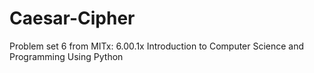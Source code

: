 # Caesar-Cipher
Problem set 6 from MITx: 6.00.1x Introduction to Computer Science and Programming Using Python

